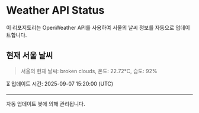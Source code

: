 
# Weather API Status

이 리포지토리는 OpenWeather API를 사용하여 서울의 날씨 정보를 자동으로 업데이트합니다.

## 현재 서울 날씨
> 서울의 현재 날씨: broken clouds, 온도: 22.72°C, 습도: 92%

⏳ 업데이트 시간: 2025-09-07 15:20:00 (UTC)

---
자동 업데이트 봇에 의해 관리됩니다.
